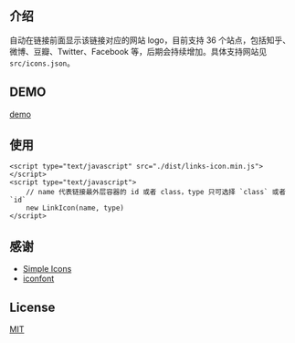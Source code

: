 ## 介绍
自动在链接前面显示该链接对应的网站 logo，目前支持 36 个站点，包括知乎、微博、豆瓣、Twitter、Facebook 等，后期会持续增加。具体支持网站见 `src/icons.json`。

## DEMO

[demo](https://sinchang.github.io/link-icon/demo.html)

## 使用

```
<script type="text/javascript" src="./dist/links-icon.min.js"></script>
<script type="text/javascript">
    // name 代表链接最外层容器的 id 或者 class，type 只可选择 `class` 或者 `id`
    new LinkIcon(name, type)
</script>
```

## 感谢

- [Simple Icons](https://github.com/danleech/simple-icons)
- [iconfont](http://iconfont.cn/)

## License

[MIT](http://opensource.org/licenses/MIT)
